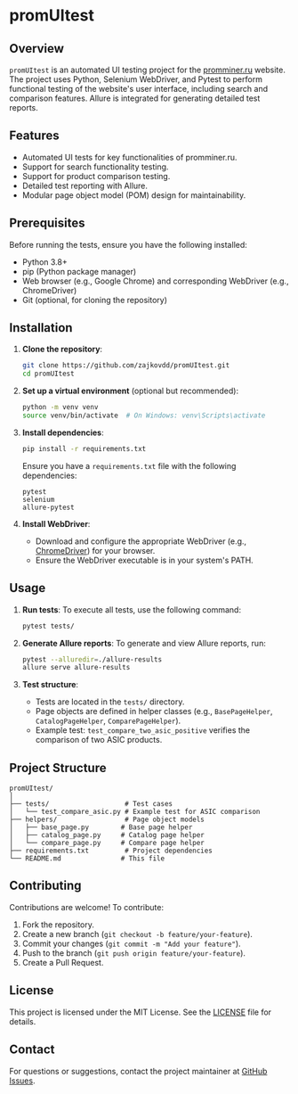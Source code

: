 # promUItest

## Overview

`promUItest` is an automated UI testing project for the [promminer.ru](https://promminer.ru/) website. The project uses Python, Selenium WebDriver, and Pytest to perform functional testing of the website's user interface, including search and comparison features. Allure is integrated for generating detailed test reports.

## Features

- Automated UI tests for key functionalities of promminer.ru.
- Support for search functionality testing.
- Support for product comparison testing.
- Detailed test reporting with Allure.
- Modular page object model (POM) design for maintainability.

## Prerequisites

Before running the tests, ensure you have the following installed:

- Python 3.8+
- pip (Python package manager)
- Web browser (e.g., Google Chrome) and corresponding WebDriver (e.g., ChromeDriver)
- Git (optional, for cloning the repository)

## Installation

1. **Clone the repository**:
   ```bash
   git clone https://github.com/zajkovdd/promUItest.git
   cd promUItest
   ```

2. **Set up a virtual environment** (optional but recommended):
   ```bash
   python -m venv venv
   source venv/bin/activate  # On Windows: venv\Scripts\activate
   ```

3. **Install dependencies**:
   ```bash
   pip install -r requirements.txt
   ```

   Ensure you have a `requirements.txt` file with the following dependencies:
   ```
   pytest
   selenium
   allure-pytest
   ```

4. **Install WebDriver**:
   - Download and configure the appropriate WebDriver (e.g., [ChromeDriver](https://chromedriver.chromium.org/downloads)) for your browser.
   - Ensure the WebDriver executable is in your system's PATH.

## Usage

1. **Run tests**:
   To execute all tests, use the following command:
   ```bash
   pytest tests/
   ```

2. **Generate Allure reports**:
   To generate and view Allure reports, run:
   ```bash
   pytest --alluredir=./allure-results
   allure serve allure-results
   ```

3. **Test structure**:
   - Tests are located in the `tests/` directory.
   - Page objects are defined in helper classes (e.g., `BasePageHelper`, `CatalogPageHelper`, `ComparePageHelper`).
   - Example test: `test_compare_two_asic_positive` verifies the comparison of two ASIC products.

## Project Structure

```
promUItest/
│
├── tests/                   # Test cases
│   └── test_compare_asic.py # Example test for ASIC comparison
├── helpers/                 # Page object models
│   ├── base_page.py        # Base page helper
│   ├── catalog_page.py     # Catalog page helper
│   └── compare_page.py     # Compare page helper
├── requirements.txt         # Project dependencies
└── README.md               # This file
```

## Contributing

Contributions are welcome! To contribute:
1. Fork the repository.
2. Create a new branch (`git checkout -b feature/your-feature`).
3. Commit your changes (`git commit -m "Add your feature"`).
4. Push to the branch (`git push origin feature/your-feature`).
5. Create a Pull Request.

## License

This project is licensed under the MIT License. See the [LICENSE](LICENSE) file for details.

## Contact

For questions or suggestions, contact the project maintainer at [GitHub Issues](https://github.com/zajkovdd/promUItest/issues).